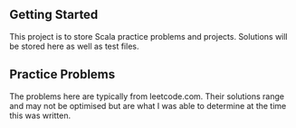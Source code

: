 <!-- GETTING STARTED -->
## Getting Started

This project is to store Scala practice problems and projects. Solutions will be stored here as well as test files.

<!-- Practice Problems -->
## Practice Problems

The problems here are typically from leetcode.com. Their solutions range and may not be optimised but are what I was able to determine at the time this was written.
